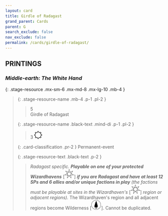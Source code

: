 ```yaml
---
layout: card
title: Girdle of Radagast
grand_parent: Cards
parent: G
search_exclude: false
nav_exclude: false
permalink: /cards/girdle-of-radagast/
---
```


## PRINTINGS


### _Middle-earth: The White Hand_

{: .stage-resource .mx-sm-6 .mx-md-8 .mx-lg-10 .mb-4 }
> {: .stage-resource-name .mb-4 .p-1 .pl-2 }
> > <div class="card-mp">5</div>
> > <div class="card-name">Girdle of Radagast</div>
>
> {: .stage-resource-name .black-text .mind-di .p-1 .pl-2 }
> > 3 ![](/assets/images/stage-point.svg)
>
> {: .card-classification .pr-2 }
> Permanent-event
>
> {: .stage-resource-text .black-text .p-2 }
> > _Radagast specific._ ***Playable on one of your protected Wizardhavens*** \[![](/assets/images/free-haven.svg)] ***if you are Radagast and have at least 12 SPs and 6 allies and/or unique factions in play*** _(the factions must be playable at sites in the Wizardhaven's_ \[![](/assets/images/free-haven.svg)] _region or adjacent regions)._ The Wizardhaven's region and all adjacent regions become Wilderness \[![](/assets/images/wilderness.svg)]. Cannot be duplicated.  
> 
